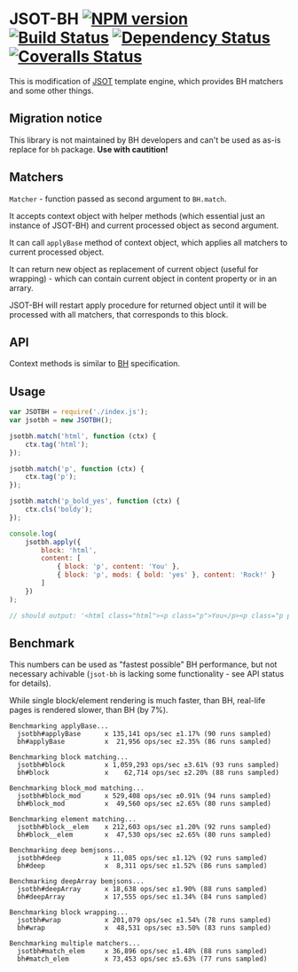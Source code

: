# JSOT-BH [![NPM version][npm-image]][npm-url] [![Build Status][travis-image]][travis-url] [![Dependency Status][depstat-image]][depstat-url] [![Coveralls Status][coveralls-image]][coveralls-url]

This is modification of [JSOT](https://github.com/floatdrop/jsot) template engine, which provides BH matchers and some other things.

## Migration notice

This library is not maintained by BH developers and can't be used as as-is replace for `bh` package. __Use with cautition!__

## Matchers

`Matcher` - function passed as second argument to `BH.match`. 

It accepts context object with helper methods (which essential just an instance of JSOT-BH) and current processed object as second argument.

It can call `applyBase` method of context object, which applies all matchers to current processed object.  

It can return new object as replacement of current object (useful for wrapping) - which can contain current object in content property or in an arrary.

JSOT-BH will restart apply procedure for returned object until it will be processed with all matchers, that corresponds to this block.

## API

Context methods is similar to [BH](https://github.com/enb-make/bh#%D0%9A%D0%BB%D0%B0%D1%81%D1%81-ctx) specification.

## Usage

```js
var JSOTBH = require('./index.js');
var jsotbh = new JSOTBH();

jsotbh.match('html', function (ctx) {
    ctx.tag('html');
});

jsotbh.match('p', function (ctx) {
    ctx.tag('p');
});

jsotbh.match('p_bold_yes', function (ctx) {
    ctx.cls('boldy');
});

console.log(
    jsotbh.apply({
        block: 'html',
        content: [
            { block: 'p', content: 'You' },
            { block: 'p', mods: { bold: 'yes' }, content: 'Rock!' }
        ]
    })
);

// should output: '<html class="html"><p class="p">You</p><p class="p p_bold_yes boldy">Rock!</p></html>'
```

## Benchmark

This numbers can be used as "fastest possible" BH performance, but not necessary achivable (`jsot-bh` is lacking some functionality - see API status for details).

While single block/element rendering is much faster, than BH, real-life pages is rendered slower, than BH (by 7%).

```
Benchmarking applyBase...
  jsotbh#applyBase      x 135,141 ops/sec ±1.17% (90 runs sampled)
  bh#applyBase          x  21,956 ops/sec ±2.35% (86 runs sampled)

Benchmarking block matching...
  jsotbh#block          x 1,059,293 ops/sec ±3.61% (93 runs sampled)
  bh#block              x    62,714 ops/sec ±2.20% (88 runs sampled)

Benchmarking block_mod matching...
  jsotbh#block_mod      x 529,408 ops/sec ±0.91% (94 runs sampled)
  bh#block_mod          x  49,560 ops/sec ±2.65% (80 runs sampled)

Benchmarking element matching...
  jsotbh#block__elem    x 212,603 ops/sec ±1.20% (92 runs sampled)
  bh#block__elem        x  47,530 ops/sec ±2.65% (80 runs sampled)

Benchmarking deep bemjsons...
  jsotbh#deep           x 11,085 ops/sec ±1.12% (92 runs sampled)
  bh#deep               x  8,311 ops/sec ±1.52% (86 runs sampled)

Benchmarking deepArray bemjsons...
  jsotbh#deepArray      x 18,638 ops/sec ±1.90% (88 runs sampled)
  bh#deepArray          x 17,555 ops/sec ±1.34% (84 runs sampled)

Benchmarking block wrapping...
  jsotbh#wrap           x 201,079 ops/sec ±1.54% (78 runs sampled)
  bh#wrap               x  48,531 ops/sec ±3.50% (83 runs sampled)

Benchmarking multiple matchers...
  jsotbh#match_elem     x 36,896 ops/sec ±1.48% (88 runs sampled)
  bh#match_elem         x 73,453 ops/sec ±5.63% (77 runs sampled)
```

[npm-url]: https://npmjs.org/package/jsot-bh
[npm-image]: http://img.shields.io/npm/v/jsot-bh.svg

[travis-url]: https://travis-ci.org/floatdrop/jsot-bh
[travis-image]: http://img.shields.io/travis/floatdrop/jsot-bh.svg

[depstat-url]: https://david-dm.org/floatdrop/jsot-bh
[depstat-image]: https://david-dm.org/floatdrop/jsot-bh.svg?theme=shields.io

[coveralls-url]: https://coveralls.io/r/floatdrop/jsot-bh
[coveralls-image]: http://img.shields.io/coveralls/floatdrop/jsot-bh/master.svg
